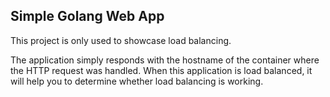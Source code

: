 ## Simple Golang Web App

This project is only used to showcase load balancing.

The application simply responds with the hostname of the container where the HTTP request was handled. When this application is load balanced, it will help you to determine whether load balancing is working.